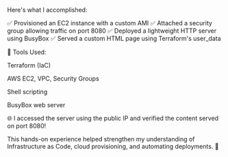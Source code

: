 Here's what I accomplished:

✅ Provisioned an EC2 instance with a custom AMI
✅ Attached a security group allowing traffic on port 8080
✅ Deployed a lightweight HTTP server using BusyBox
✅ Served a custom HTML page using Terraform's user_data

🔧 Tools Used:

Terraform (IaC)

AWS EC2, VPC, Security Groups

Shell scripting

BusyBox web server

🌐 I accessed the server using the public IP and verified the content served on port 8080!

This hands-on experience helped strengthen my understanding of Infrastructure as Code, cloud provisioning, and automating deployments. 💪

